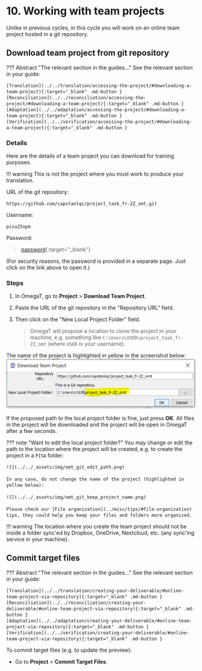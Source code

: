 # 10. Working with team projects

Unlike in previous cycles, in this cycle you will work on an online team project hosted in a git repository. 

## Download team project from git repository

??? Abstract "The relevant section in the guides..." 
    See the relevant section in your guide:

    [Translation](../../translation/accessing-the-project/#downloading-a-team-project){:target="_blank" .md-button }
    [Reconciliation](../../reconciliation/accessing-the-project/#downloading-a-team-project){:target="_blank" .md-button }
    [Adaptation](../../adaptation/accessing-the-project/#downloading-a-team-project){:target="_blank" .md-button }
    [Verification](../../verification/accessing-the-project/#downloading-a-team-project){:target="_blank" .md-button }


### Details

Here are the details of a team project you can download for training purposes. 

!!! warning
	This is not the project where you must work to produce your translation.

URL of the git repository:
```url
https://github.com/capstanlqc/project_task_fr-ZZ_omt.git
``` 

Username:
```username
pisa25npm
``` 

Password:

> [password](http://cat.capstan.be/OmegaT/exercises/password.txt){:target="_blank"}

(For security reasons, the password is provided in a separate page. Just click on the link above to open it.)

### Steps

1. In OmegaT, go to **Project** > **Download Team Project**.

2. Paste the URL of the git repository in the "Repository URL" field.

3. Then click on the "New Local Project Folder" field.

	> OmegaT will propose a location to clone the project in your machine, e.g. something like `C:\Users\USER\project_task_fr-ZZ_omt` (where `USER` is your username).

The name of the project is highlighted in yellow in the screenshot below: 
![](../../_assets/img/omt_git_keep_project_name.png)

<!-- ![](../../_assets/img/omt_git_download.png) -->

If the proposed path to the local project folder is fine, just press **OK**. All files in the project will be downloaded and the project will be open in OmegaT after a few seconds.

??? note "Want to edit the local project folder?"
	You may change or edit the path to the location where the project will be created, e.g. to create the project in a `PISA` folder:

	![](../../_assets/img/omt_git_edit_path.png)

	In any case, do not change the name of the project (highlighted in yellow below):

	![](../../_assets/img/omt_git_keep_project_name.png)

	Please check our [File organization](../misc/tips/#file-organization) tips, they could help you keep your files and folders more organized.


!!! warning
	The location where you create the team project should not be inside a folder sync'ed by Dropbox, OneDrive, Nextcloud, etc. (any sync'ing service in your machine).

<!-- ![](../../_assets/img/omt_git_three_dots.png) -->

<!--

![](../../_assets/img/image001.png)

![](../../_assets/img/image002.png)

![](../../_assets/img/image003.png)

-->

## Commit target files

??? Abstract "The relevant section in the guides..." 
    See the relevant section in your guide:

    [Translation](../../translation/creating-your-deliverable/#online-team-project-via-repository){:target="_blank" .md-button }
    [Reconciliation](../../reconciliation/creating-your-deliverable/#online-team-project-via-repository){:target="_blank" .md-button }
    [Adaptation](../../adaptation/creating-your-deliverable/#online-team-project-via-repository){:target="_blank" .md-button }
    [Verification](../../verification/creating-your-deliverable/#online-team-project-via-repository){:target="_blank" .md-button }


To commit target files (e.g. to update the preview):

   * Go to **Project** > **Commit Target Files**.
